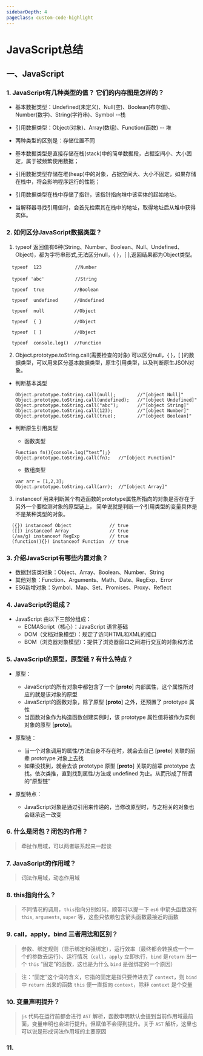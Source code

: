```yaml
---
sidebarDepth: 4
pageClass: custom-code-highlight
---
```


# JavaScript总结

## 一、JavaScript

### 1. JavaScript有几种类型的值？ 它们的内存图是怎样的？

- 基本数据类型：Undefined(未定义)、Null(空)、Boolean(布尔值)、Number(数字)、String(字符串)、Symbol --栈
- 引用数据类型：Object(对象)、Array(数组)、Function(函数) -- 堆

- 两种类型的区别是：存储位置不同
- 基本数据类型是直接存储在栈(stack)中的简单数据段，占据空间小、大小固定，属于被频繁使用数据；
- 引用数据类型存储在堆(heap)中的对象，占据空间大、大小不固定，如果存储在栈中，将会影响程序运行的性能；
- 引用数据类型在栈中存储了指针，该指针指向堆中该实体的起始地址。
- 当解释器寻找引用值时，会首先检索其在栈中的地址，取得地址后从堆中获得实体。

### 2. 如何区分JavaScript数据类型？

  1. typeof   返回值有6种(String、Number、Boolean、Null、Undefined、Object)，都为字符串形式,无法区分null，{ }，[ ],返回结果都为Object类型。

  ```
    typeof  123　　         //Number

    typeof 'abc'　　        //String

    typeof  true           //Boolean

    typeof  undefined      //Undefined

    typeof  null           //Object 

    typeof  { }            //Object

    typeof  [ ]            //Object

    typeof  console.log()  //Function
  ```

  2. Object.prototype.toString.call(需要检查的对象)   可以区分null，{ }，[ ]的数据类型，可以用来区分基本数据类型，原生引用类型，以及判断原生JSON对象。

  - 判断基本类型

    ```
    Object.prototype.toString.call(null);        //"[object Null]"
    Object.prototype.toString.call(undefined);   //"[object Undefined]"
    Object.prototype.toString.call("abc");       //"[object String]"
    Object.prototype.toString.call(123);         //"[object Number]"
    Object.prototype.toString.call(true);        //"[object Boolean]"
    ```
  - 判断原生引用类型
    - 函数类型
    ```
    Function fn(){console.log(“test”);}
    Object.prototype.toString.call(fn);   //"[object Function]"
    ```
    - 数组类型
    ```
    var arr = [1,2,3];
    Object.prototype.toString.call(arr);  //"[object Array]"
    ```
  3. instanceof 用来判断某个构造函数的prototype属性所指向的对象是否存在于另外一个要检测对象的原型链上， 简单说就是判断一个引用类型的变量具体是不是某种类型的对象。

  ```
    ({}) instanceof Object              // true
    ([]) instanceof Array               // true
    (/aa/g) instanceof RegExp           // true
    (function(){}) instanceof Function  // true

  ```

### 3. 介绍JavaScript有哪些内置对象？

- 数据封装类对象：Object、Array、Boolean、Number、String
- 其他对象：Function、Arguments、Math、Date、RegExp、Error
- ES6新增对象：Symbol、Map、Set、Promises、Proxy、Reflect

### 4. JavaScript的组成？
 
- JavaScript 由以下三部分组成：
  - ECMAScript（核心）：JavaScript 语言基础
  - DOM（文档对象模型）：规定了访问HTML和XML的接口
  - BOM（浏览器对象模型）：提供了浏览器窗口之间进行交互的对象和方法

### 5. JavaScript的原型，原型链 ? 有什么特点？

- 原型：
  - JavaScript的所有对象中都包含了一个 [__proto__] 内部属性，这个属性所对应的就是该对象的原型
  - JavaScript的函数对象，除了原型 [__proto__] 之外，还预置了 prototype 属性
  - 当函数对象作为构造函数创建实例时，该 prototype 属性值将被作为实例对象的原型 [__proto__]。

- 原型链：
  -  当一个对象调用的属性/方法自身不存在时，就会去自己 [__proto__] 关联的前辈 prototype 对象上去找
  -  如果没找到，就会去该 prototype 原型 [__proto__] 关联的前辈 prototype 去找。依次类推，直到找到属性/方法或 undefined 为止。从而形成了所谓的“原型链”
  

- 原型特点：
  - JavaScript对象是通过引用来传递的，当修改原型时，与之相关的对象也会继承这一改变

### 6. 什么是闭包？闭包的作用？
> 牵扯作用域，可以两者联系起来一起谈

### 7. JavaScript的作用域？
> 词法作用域，动态作用域

### 8. this指向什么？

> 不同情况的调用，`this`指向分别如何。顺带可以提一下 `es6` 中箭头函数没有 `this`, `arguments`, `super` 等，这些只依赖包含箭头函数最接近的函数

### 9. call，apply，bind 三者用法和区别？

> 参数、绑定规则（显示绑定和强绑定），运行效率（最终都会转换成一个一个的参数去运行）、运行情况（`call`，`apply` 立即执行，`bind` 是`return` 出一个 `this` “固定”的函数，这也是为什么 `bind` 是强绑定的一个原因）

> 注：“固定”这个词的含义，它指的固定是指只要传进去了 `context`，则 `bind` 中 `return` 出来的函数 `this` 便一直指向 `context`，除非 `context` 是个变量

### 10. 变量声明提升？

> `js` 代码在运行前都会进行 `AST` 解析，函数申明默认会提到当前作用域最前面，变量申明也会进行提升。但赋值不会得到提升。关于 `AST` 解析，这里也可以说是形成词法作用域的主要原因

### 11. 
